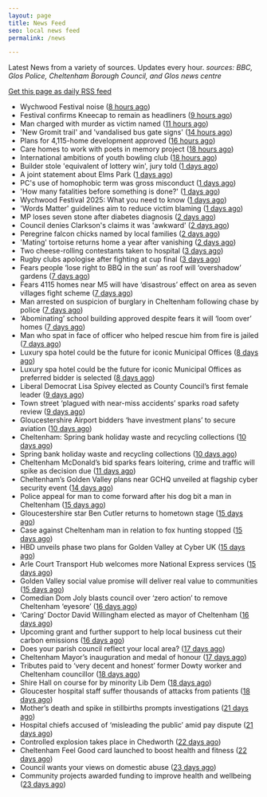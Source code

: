 ```yaml
---
layout: page
title: News Feed
seo: local news feed
permalink: /news

---
```


Latest News from a variety of sources. Updates every hour.
_sources: BBC, Glos Police, Cheltenham Borough Council, and Glos news centre_

[Get this page as daily RSS feed](/daily.rss)

<!-- news_marker starts -->
- Wychwood Festival noise ([8 hours ago](https://www.cheltenham.gov.uk/news/article/3016/wychwood_festival_noise))
- Festival confirms Kneecap to remain as headliners ([9 hours ago](https://www.bbc.com/news/articles/clyg54e88jmo))
- Man charged with murder as victim named ([11 hours ago](https://www.bbc.com/news/articles/ce80685p13no))
- 'New Gromit trail' and 'vandalised bus gate signs' ([14 hours ago](https://www.bbc.com/news/articles/cpd46d4ndxdo))
- Plans for 4,115-home development approved ([16 hours ago](https://www.bbc.com/news/articles/c8xgd99grk5o))
- Care homes to work with poets in memory project ([18 hours ago](https://www.bbc.com/news/articles/ceqgg39e97zo))
- International ambitions of youth bowling club ([18 hours ago](https://www.bbc.com/news/articles/c628gye549qo))
- Builder stole 'equivalent of lottery win', jury told ([1 days ago](https://www.bbc.com/news/articles/ckgqkx137nno))
- A joint statement about Elms Park ([1 days ago](https://www.cheltenham.gov.uk/news/article/3015/a_joint_statement_about_elms_park))
- PC's use of homophobic term was gross misconduct ([1 days ago](https://www.bbc.com/news/articles/c9wg7dg84zqo))
- 'How many fatalities before something is done?' ([1 days ago](https://www.bbc.com/news/articles/cx2x38v91e3o))
- Wychwood Festival 2025: What you need to know ([1 days ago](https://www.bbc.com/news/articles/cj421ndnd58o))
- 'Words Matter' guidelines aim to reduce victim blaming ([1 days ago](https://www.bbc.com/news/articles/cq85zz2v009o))
- MP loses seven stone after diabetes diagnosis ([2 days ago](https://www.bbc.com/news/articles/cy75e7n4ey7o))
- Council denies Clarkson's claims it was 'awkward' ([2 days ago](https://www.bbc.com/news/articles/cp3ql38yk11o))
- Peregrine falcon chicks named by local families ([2 days ago](https://www.bbc.com/news/articles/cdr5zgderx1o))
- 'Mating' tortoise returns home a year after vanishing ([2 days ago](https://www.bbc.com/news/articles/c5yqgwzg5pzo))
- Two cheese-rolling contestants taken to hospital ([3 days ago](https://www.bbc.com/news/articles/cgkdz3zv5nno))
- Rugby clubs apologise after fighting at cup final ([3 days ago](https://www.bbc.com/news/articles/cdj9rgjjx8zo))
- Fears people ‘lose right to BBQ in the sun’ as roof will ‘overshadow’ gardens ([7 days ago](https://gloucesternewscentre.co.uk/fears-people-lose-right-to-bbq-in-the-sun-as-roof-will-overshadow-gardens/))
- Fears 4115 homes near M5 will have ‘disastrous’ effect on area as seven villages fight scheme ([7 days ago](https://gloucesternewscentre.co.uk/fears-4115-homes-near-m5-will-have-disastrous-effect-on-area-as-seven-villages-fight-scheme/))
- Man arrested on suspicion of burglary in Cheltenham following chase by police ([7 days ago](https://gloucesternewscentre.co.uk/man-arrested-on-suspicion-of-burglary-in-cheltenham-following-chase-by-police/))
- ‘Abominating’ school building approved despite fears it will ‘loom over’ homes ([7 days ago](https://gloucesternewscentre.co.uk/abominating-school-building-approved-despite-fears-it-will-loom-over-homes/))
- Man who spat in face of officer who helped rescue him from fire is jailed ([7 days ago](https://gloucesternewscentre.co.uk/man-who-spat-in-face-of-officer-who-helped-rescue-him-from-fire-is-jailed/))
- Luxury spa hotel could be the future for iconic Municipal Offices ([8 days ago](https://gloucesternewscentre.co.uk/luxury-spa-hotel-could-be-the-future-for-iconic-municipal-offices/))
- Luxury spa hotel could be the future for iconic Municipal Offices as preferred bidder is selected ([8 days ago](https://www.cheltenham.gov.uk/news/article/3014/luxury_spa_hotel_could_be_the_future_for_iconic_municipal_offices_as_preferred_bidder_is_selected))
- Liberal Democrat Lisa Spivey elected as County Council’s first female leader ([9 days ago](https://gloucesternewscentre.co.uk/liberal-democrat-lisa-spivey-elected-as-county-councils-first-female-leader/))
- Town street ‘plagued with near-miss accidents’ sparks road safety review ([9 days ago](https://gloucesternewscentre.co.uk/town-street-plagued-with-near-miss-accidents-sparks-road-safety-review/))
- Gloucestershire Airport bidders ‘have investment plans’ to secure aviation ([10 days ago](https://gloucesternewscentre.co.uk/gloucestershire-airport-bidders-have-investment-plans-to-secure-aviation/))
- Cheltenham: Spring bank holiday waste and recycling collections ([10 days ago](https://gloucesternewscentre.co.uk/cheltenham-spring-bank-holiday-waste-and-recycling-collections/))
- Spring bank holiday waste and recycling collections ([10 days ago](https://www.cheltenham.gov.uk/news/article/3013/spring_bank_holiday_waste_and_recycling_collections))
- Cheltenham McDonald’s bid sparks fears loitering, crime and traffic will spike as decision due ([11 days ago](https://gloucesternewscentre.co.uk/cheltenham-mcdonalds-bid-sparks-fears-loitering-crime-and-traffic-will-spike-as-decision-due/))
- Cheltenham’s Golden Valley plans near GCHQ unveiled at flagship cyber security event ([14 days ago](https://gloucesternewscentre.co.uk/cheltenhams-golden-valley-plans-near-gchq-unveiled-at-flagship-cyber-security-event/))
- Police appeal for man to come forward after his dog bit a man in Cheltenham ([15 days ago](https://gloucesternewscentre.co.uk/police-appeal-for-man-to-come-forward-after-his-dog-bit-a-man-in-cheltenham/))
- Gloucestershire star Ben Cutler returns to hometown stage ([15 days ago](https://gloucesternewscentre.co.uk/gloucestershire-star-ben-cutler-returns-to-hometown-stage/))
- Case against Cheltenham man in relation to fox hunting stopped ([15 days ago](https://gloucesternewscentre.co.uk/case-against-cheltenham-man-in-relation-to-fox-hunting-stopped/))
- HBD unveils phase two plans for Golden Valley at Cyber UK ([15 days ago](https://www.cheltenham.gov.uk/news/article/3012/hbd_unveils_phase_two_plans_for_golden_valley_at_cyber_uk))
- Arle Court Transport Hub welcomes more National Express services ([15 days ago](https://gloucesternewscentre.co.uk/arle-court-transport-hub-welcomes-more-national-express-services/))
- Golden Valley social value promise will deliver real value to communities ([15 days ago](https://www.cheltenham.gov.uk/news/article/3011/golden_valley_social_value_promise_will_deliver_real_value_to_communities))
- Comedian Dom Joly blasts council over ‘zero action’ to remove Cheltenham ‘eyesore’ ([16 days ago](https://gloucesternewscentre.co.uk/comedian-dom-joly-blasts-council-over-zero-action-to-remove-cheltenham-eyesore/))
- ‘Caring’ Doctor David Willingham elected as mayor of Cheltenham ([16 days ago](https://gloucesternewscentre.co.uk/caring-doctor-david-willingham-elected-as-mayor-of-cheltenham/))
- Upcoming grant and further support to help local business cut their carbon emissions ([16 days ago](https://www.cheltenham.gov.uk/news/article/3010/upcoming_grant_and_further_support_to_help_local_business_cut_their_carbon_emissions))
- Does your parish council reflect your local area? ([17 days ago](https://www.cheltenham.gov.uk/news/article/3009/does_your_parish_council_reflect_your_local_area))
- Cheltenham Mayor’s inauguration and medal of honour ([17 days ago](https://www.cheltenham.gov.uk/news/article/3008/cheltenham_mayors_inauguration_and_medal_of_honour))
- Tributes paid to ‘very decent and honest’ former Dowty worker and Cheltenham councillor ([18 days ago](https://gloucesternewscentre.co.uk/tributes-paid-to-very-decent-and-honest-former-dowty-worker-and-cheltenham-councillor/))
- Shire Hall on course for by minority Lib Dem ([18 days ago](https://gloucesternewscentre.co.uk/shire-hall-on-course-for-by-minority-lib-dem/))
- Gloucester hospital staff suffer thousands of attacks from patients ([18 days ago](https://gloucesternewscentre.co.uk/gloucester-hospital-staff-suffer-thousands-of-attacks-from-patients/))
- Mother’s death and spike in stillbirths prompts investigations ([21 days ago](https://gloucesternewscentre.co.uk/mothers-death-and-spike-in-stillbirths-prompts-investigations/))
- Hospital chiefs accused of ‘misleading the public’ amid pay dispute ([21 days ago](https://gloucesternewscentre.co.uk/hospital-chiefs-accused-of-misleading-the-public-amid-pay-dispute/))
- Controlled explosion takes place in Chedworth ([22 days ago](https://gloucesternewscentre.co.uk/controlled-explosion-takes-place-in-chedworth/))
- Cheltenham Feel Good card launched to boost health and fitness ([22 days ago](https://www.cheltenham.gov.uk/news/article/3007/cheltenham_feel_good_card_launched_to_boost_health_and_fitness))
- Council wants your views on domestic abuse ([23 days ago](https://gloucesternewscentre.co.uk/council-wants-your-views-on-domestic-abuse/))
- Community projects awarded funding to improve health and wellbeing ([23 days ago](https://www.cheltenham.gov.uk/news/article/3006/community_projects_awarded_funding_to_improve_health_and_wellbeing))

<!-- news_marker ends -->
